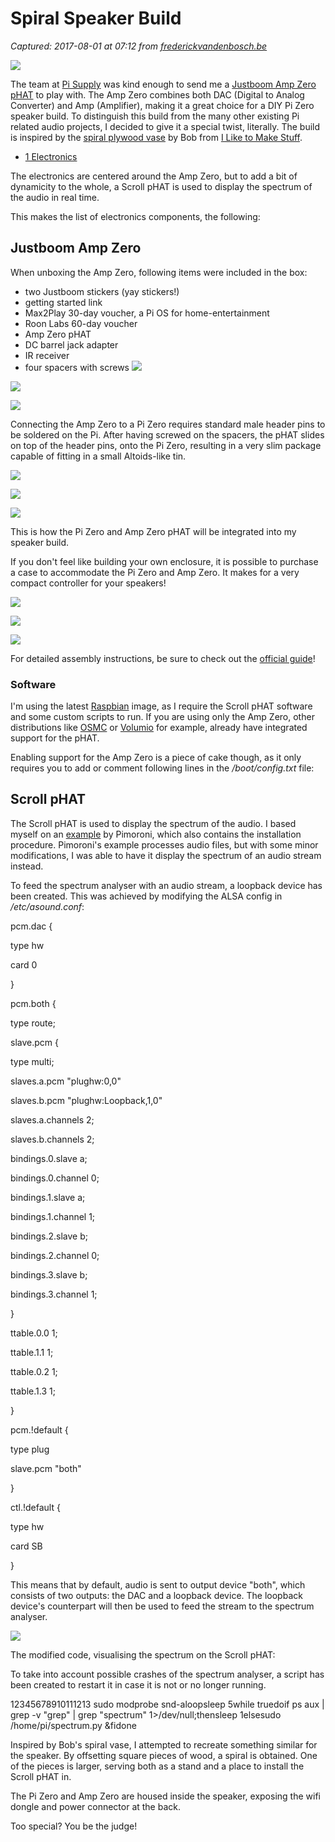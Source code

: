 # Spiral Speaker Build

_Captured: 2017-08-01 at 07:12 from [frederickvandenbosch.be](http://frederickvandenbosch.be/?p=2204)_

![](http://frederickvandenbosch.be/wp-content/uploads/2016/12/IMG_3241.jpg)

The team at [Pi Supply](https://www.pi-supply.com/) was kind enough to send me a [Justboom Amp Zero pHAT](https://www.justboom.co/product/justboom-amp-zero-phat/) to play with. The Amp Zero combines both DAC (Digital to Analog Converter) and Amp (Amplifier), making it a great choice for a DIY Pi Zero speaker build. To distinguish this build from the many other existing Pi related audio projects, I decided to give it a special twist, literally. The build is inspired by the [spiral plywood vase](http://www.iliketomakestuff.com/spiral-plywood-vase/) by Bob from [I Like to Make Stuff](http://www.iliketomakestuff.com/).

  * [1 Electronics](http://frederickvandenbosch.be/?p=2204)

The electronics are centered around the Amp Zero, but to add a bit of dynamicity to the whole, a Scroll pHAT is used to display the spectrum of the audio in real time.

This makes the list of electronics components, the following:

## Justboom Amp Zero

When unboxing the Amp Zero, following items were included in the box:

  * two Justboom stickers (yay stickers!)
  * getting started link
  * Max2Play 30-day voucher, a Pi OS for home-entertainment
  * Roon Labs 60-day voucher
  * Amp Zero pHAT
  * DC barrel jack adapter
  * IR receiver
  * four spacers with screws
![](http://frederickvandenbosch.be/wp-content/uploads/2016/12/IMG_2841.jpg)

![](http://frederickvandenbosch.be/wp-content/uploads/2016/12/IMG_2850.jpg)

![](http://frederickvandenbosch.be/wp-content/uploads/2016/12/IMG_2851.jpg)

Connecting the Amp Zero to a Pi Zero requires standard male header pins to be soldered on the Pi. After having screwed on the spacers, the pHAT slides on top of the header pins, onto the Pi Zero, resulting in a very slim package capable of fitting in a small Altoids-like tin.

![](http://frederickvandenbosch.be/wp-content/uploads/2016/12/IMG_2857.jpg)

![](http://frederickvandenbosch.be/wp-content/uploads/2016/12/IMG_2854.jpg)

![](http://frederickvandenbosch.be/wp-content/uploads/2016/12/IMG_2856.jpg)

This is how the Pi Zero and Amp Zero pHAT will be integrated into my speaker build.

If you don't feel like building your own enclosure, it is possible to purchase a case to accommodate the Pi Zero and Amp Zero. It makes for a very compact controller for your speakers!

![](http://frederickvandenbosch.be/wp-content/uploads/2016/12/IMG_2843.jpg)

![](http://frederickvandenbosch.be/wp-content/uploads/2016/12/IMG_2858.jpg)

![](http://frederickvandenbosch.be/wp-content/uploads/2016/12/IMG_2871.jpg)

For detailed assembly instructions, be sure to check out the [official guide](https://www.justboom.co/start/set-up-justboom-amp-zero-phat-and-case/)!

### Software

I'm using the latest [Raspbian](https://www.raspberrypi.org/downloads/raspbian/) image, as I require the Scroll pHAT software and some custom scripts to run. If you are using only the Amp Zero, other distributions like [OSMC](https://osmc.tv/) or [Volumio](https://volumio.org/) for example, already have integrated support for the pHAT.

Enabling support for the Amp Zero is a piece of cake though, as it only requires you to add or comment following lines in the _/boot/config.txt_ file:

## Scroll pHAT

The Scroll pHAT is used to display the spectrum of the audio. I based myself on an [example](https://learn.pimoroni.com/tutorial/sandyj/scroll-phat-spectrum-analyser) by Pimoroni, which also contains the installation procedure. Pimoroni's example processes audio files, but with some minor modifications, I was able to have it display the spectrum of an audio stream instead.

To feed the spectrum analyser with an audio stream, a loopback device has been created. This was achieved by modifying the ALSA config in _/etc/asound.conf_:

pcm.dac {

type hw

card 0

}

pcm.both {

type route;

slave.pcm {

type multi;

slaves.a.pcm "plughw:0,0"

slaves.b.pcm "plughw:Loopback,1,0"

slaves.a.channels 2;

slaves.b.channels 2;

bindings.0.slave a;

bindings.0.channel 0;

bindings.1.slave a;

bindings.1.channel 1;

bindings.2.slave b;

bindings.2.channel 0;

bindings.3.slave b;

bindings.3.channel 1;

}

ttable.0.0 1;

ttable.1.1 1;

ttable.0.2 1;

ttable.1.3 1;

}

pcm.!default {

type plug

slave.pcm "both"

}

ctl.!default {

type hw

card SB

}

This means that by default, audio is sent to output device "both", which consists of two outputs: the DAC and a loopback device. The loopback device's counterpart will then be used to feed the stream to the spectrum analyser.

![](http://frederickvandenbosch.be/wp-content/uploads/2016/12/Screen-Shot-2016-12-21-at-22.22.44.png)

The modified code, visualising the spectrum on the Scroll pHAT:

To take into account possible crashes of the spectrum analyser, a script has been created to restart it in case it is not or no longer running.

12345678910111213 
sudo modprobe snd-aloopsleep 5while truedoif ps aux | grep -v "grep" | grep "spectrum" 1>/dev/null;thensleep 1elsesudo /home/pi/spectrum.py &fidone

Inspired by Bob's spiral vase, I attempted to recreate something similar for the speaker. By offsetting square pieces of wood, a spiral is obtained. One of the pieces is larger, serving both as a stand and a place to install the Scroll pHAT in.

The Pi Zero and Amp Zero are housed inside the speaker, exposing the wifi dongle and power connector at the back.

Too special? You be the judge!
